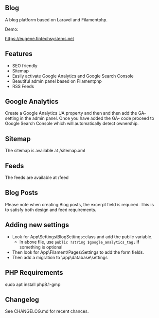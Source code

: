 ## Blog

A blog platform based on Laravel and Filamentphp.

Demo:

https://eugene.fintechsystems.net

## Features

- SEO friendly
- Sitemap
- Easily activate Google Analytics and Google Search Console
- Beautiful admin panel based on Filamentphp
- RSS Feeds

## Google Analytics

Create a Google Analytics UA property and then and then add the GA- setting in the admin panel. Once you have added the GA- code proceed to Google Search Console which will automatically detect ownership.

## Sitemap

The sitemap is available at /sitemap.xml

## Feeds

The feeds are available at /feed

## Blog Posts

Please note when creating Blog posts, the excerpt field is required. This is to satisfy both design and feed requirements. 

## Adding new settings

- Look for App\Settings\BlogSettings::class and add the public variable.
    - In above file, use `public ?string $google_analytics_tag;` if something is optional
- Then look for App\Filament\Pages\Settings to add the form fields.
- Then add a migration to \app\database\settings

## PHP Requirements

sudo apt install php8.1-gmp

## Changelog

See CHANGELOG.md for recent chances.

